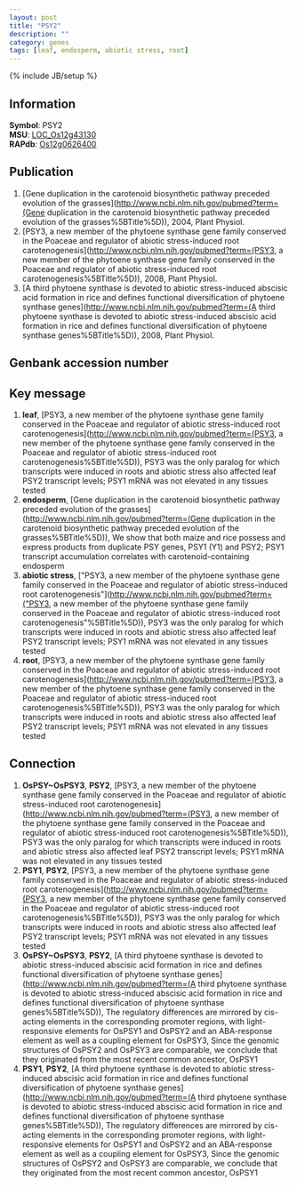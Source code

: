 ```yaml
---
layout: post
title: "PSY2"
description: ""
category: genes
tags: [leaf, endosperm, abiotic stress, root]
---
```

{% include JB/setup %}

## Information
__Symbol__: PSY2  
__MSU__: [LOC_Os12g43130](http://rice.plantbiology.msu.edu/cgi-bin/ORF_infopage.cgi?orf=LOC_Os12g43130)  
__RAPdb__: [Os12g0626400](http://rapdb.dna.affrc.go.jp/viewer/gbrowse_details/irgsp1?name=Os12g0626400)  

## Publication
1. [Gene duplication in the carotenoid biosynthetic pathway preceded evolution of the grasses](http://www.ncbi.nlm.nih.gov/pubmed?term=(Gene duplication in the carotenoid biosynthetic pathway preceded evolution of the grasses%5BTitle%5D)), 2004, Plant Physiol.
2. [PSY3, a new member of the phytoene synthase gene family conserved in the Poaceae and regulator of abiotic stress-induced root carotenogenesis](http://www.ncbi.nlm.nih.gov/pubmed?term=(PSY3, a new member of the phytoene synthase gene family conserved in the Poaceae and regulator of abiotic stress-induced root carotenogenesis%5BTitle%5D)), 2008, Plant Physiol.
3. [A third phytoene synthase is devoted to abiotic stress-induced abscisic acid formation in rice and defines functional diversification of phytoene synthase genes](http://www.ncbi.nlm.nih.gov/pubmed?term=(A third phytoene synthase is devoted to abiotic stress-induced abscisic acid formation in rice and defines functional diversification of phytoene synthase genes%5BTitle%5D)), 2008, Plant Physiol.

## Genbank accession number

## Key message
1. __leaf__, [PSY3, a new member of the phytoene synthase gene family conserved in the Poaceae and regulator of abiotic stress-induced root carotenogenesis](http://www.ncbi.nlm.nih.gov/pubmed?term=(PSY3, a new member of the phytoene synthase gene family conserved in the Poaceae and regulator of abiotic stress-induced root carotenogenesis%5BTitle%5D)),  PSY3 was the only paralog for which transcripts were induced in roots and abiotic stress also affected leaf PSY2 transcript levels; PSY1 mRNA was not elevated in any tissues tested
2. __endosperm__, [Gene duplication in the carotenoid biosynthetic pathway preceded evolution of the grasses](http://www.ncbi.nlm.nih.gov/pubmed?term=(Gene duplication in the carotenoid biosynthetic pathway preceded evolution of the grasses%5BTitle%5D)),  We show that both maize and rice possess and express products from duplicate PSY genes, PSY1 (Y1) and PSY2; PSY1 transcript accumulation correlates with carotenoid-containing endosperm
3. __abiotic stress__, ["PSY3, a new member of the phytoene synthase gene family conserved in the Poaceae and regulator of abiotic stress-induced root carotenogenesis"](http://www.ncbi.nlm.nih.gov/pubmed?term=("PSY3, a new member of the phytoene synthase gene family conserved in the Poaceae and regulator of abiotic stress-induced root carotenogenesis"%5BTitle%5D)),  PSY3 was the only paralog for which transcripts were induced in roots and abiotic stress also affected leaf PSY2 transcript levels; PSY1 mRNA was not elevated in any tissues tested
4. __root__, [PSY3, a new member of the phytoene synthase gene family conserved in the Poaceae and regulator of abiotic stress-induced root carotenogenesis](http://www.ncbi.nlm.nih.gov/pubmed?term=(PSY3, a new member of the phytoene synthase gene family conserved in the Poaceae and regulator of abiotic stress-induced root carotenogenesis%5BTitle%5D)),  PSY3 was the only paralog for which transcripts were induced in roots and abiotic stress also affected leaf PSY2 transcript levels; PSY1 mRNA was not elevated in any tissues tested

## Connection
1. __OsPSY~OsPSY3__, __PSY2__, [PSY3, a new member of the phytoene synthase gene family conserved in the Poaceae and regulator of abiotic stress-induced root carotenogenesis](http://www.ncbi.nlm.nih.gov/pubmed?term=(PSY3, a new member of the phytoene synthase gene family conserved in the Poaceae and regulator of abiotic stress-induced root carotenogenesis%5BTitle%5D)),  PSY3 was the only paralog for which transcripts were induced in roots and abiotic stress also affected leaf PSY2 transcript levels; PSY1 mRNA was not elevated in any tissues tested
2. __PSY1__, __PSY2__, [PSY3, a new member of the phytoene synthase gene family conserved in the Poaceae and regulator of abiotic stress-induced root carotenogenesis](http://www.ncbi.nlm.nih.gov/pubmed?term=(PSY3, a new member of the phytoene synthase gene family conserved in the Poaceae and regulator of abiotic stress-induced root carotenogenesis%5BTitle%5D)),  PSY3 was the only paralog for which transcripts were induced in roots and abiotic stress also affected leaf PSY2 transcript levels; PSY1 mRNA was not elevated in any tissues tested
3. __OsPSY~OsPSY3__, __PSY2__, [A third phytoene synthase is devoted to abiotic stress-induced abscisic acid formation in rice and defines functional diversification of phytoene synthase genes](http://www.ncbi.nlm.nih.gov/pubmed?term=(A third phytoene synthase is devoted to abiotic stress-induced abscisic acid formation in rice and defines functional diversification of phytoene synthase genes%5BTitle%5D)),  The regulatory differences are mirrored by cis-acting elements in the corresponding promoter regions, with light-responsive elements for OsPSY1 and OsPSY2 and an ABA-response element as well as a coupling element for OsPSY3, Since the genomic structures of OsPSY2 and OsPSY3 are comparable, we conclude that they originated from the most recent common ancestor, OsPSY1
4. __PSY1__, __PSY2__, [A third phytoene synthase is devoted to abiotic stress-induced abscisic acid formation in rice and defines functional diversification of phytoene synthase genes](http://www.ncbi.nlm.nih.gov/pubmed?term=(A third phytoene synthase is devoted to abiotic stress-induced abscisic acid formation in rice and defines functional diversification of phytoene synthase genes%5BTitle%5D)),  The regulatory differences are mirrored by cis-acting elements in the corresponding promoter regions, with light-responsive elements for OsPSY1 and OsPSY2 and an ABA-response element as well as a coupling element for OsPSY3, Since the genomic structures of OsPSY2 and OsPSY3 are comparable, we conclude that they originated from the most recent common ancestor, OsPSY1


